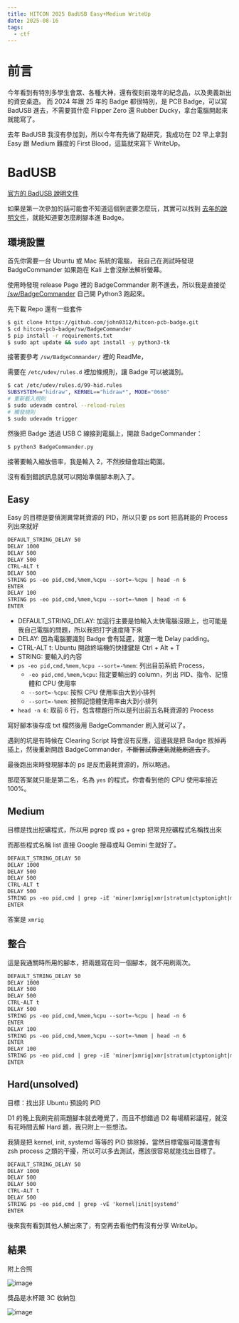 ```yaml
---
title: HITCON 2025 BadUSB Easy+Medium WriteUp
date: 2025-08-16
tags:
  - ctf
---
```


# 前言

今年看到有特別多學生會眾、各種大神，還有復刻前幾年的紀念品，以及奧義新出的資安桌遊。
而 2024 年跟 25 年的 Badge 都很特別，是 PCB Badge，可以寫 BadUSB 進去，不需要買什麼 Flipper Zero 還 Rubber Ducky，拿台電腦開起來就能寫了。

去年 BadUSB 我沒有參加到，所以今年有先做了點研究，我成功在 D2 早上拿到 Easy 跟 Medium 難度的 First Blood，這篇就來寫下 WriteUp。

# BadUSB

[官方的 BadUSB 說明文件](https://pcb.hitcon.org/2025/BadUSB)

如果是第一次參加的話可能會不知道這個到底要怎麼玩，其實可以找到 [去年的說明文件](https://pcb.hitcon.org/2024/BadUSB.html)，就能知道要怎麼刷腳本進 Badge。

## 環境設置

首先你需要一台 Ubuntu 或 Mac 系統的電腦，
我自己在測試時發現 BadgeCommander 如果跑在 Kali 上會沒辦法解析螢幕。

使用時發現 release Page 裡的 BadgeCommander 刷不進去，所以我是直接從 [/sw/BadgeCommander](https://github.com/john0312/hitcon-pcb-badge/tree/main/sw/BadgeCommander) 自己開 Python3 跑起來。

先下載 Repo 還有一些套件

```bash
$ git clone https://github.com/john0312/hitcon-pcb-badge.git
$ cd hitcon-pcb-badge/sw/BadgeCommander
$ pip install -r requirements.txt
$ sudo apt update && sudo apt install -y python3-tk
```

接著要參考 `/sw/BadgeCommander/` 裡的 ReadMe，

需要在 `/etc/udev/rules.d` 裡加條規則，讓 Badge 可以被識別。

```bash
$ cat /etc/udev/rules.d/99-hid.rules
SUBSYSTEM=="hidraw", KERNEL=="hidraw*", MODE="0666"
# 重新載入規則
$ sudo udevadm control --reload-rules
# 觸發規則
$ sudo udevadm trigger
```

然後把 Badge 透過 USB C 線接到電腦上，開啟 BadgeCommander：

```bash
$ python3 BadgeCommander.py
```

接著要輸入縮放倍率，我是輸入 2，不然按鈕會超出範圍。

沒有看到錯誤訊息就可以開始準備腳本刷入了。

## Easy

Easy 的目標是要偵測異常耗資源的 PID，所以只要 ps sort 把高耗能的 Process 列出來就好

```txt
DEFAULT_STRING_DELAY 50
DELAY 1000
DELAY 500
DELAY 500
CTRL-ALT t
DELAY 500
STRING ps -eo pid,cmd,%mem,%cpu --sort=-%cpu | head -n 6
ENTER
DELAY 100
STRING ps -eo pid,cmd,%mem,%cpu --sort=-%mem | head -n 6
ENTER
```

- DEFAULT_STRING_DELAY: 加這行主要是怕輸入太快電腦沒跟上，也可能是我自己電腦的問題，所以我把打字速度降下來
- DELAY: 因為電腦要識別 Badge 會有延遲，就塞一堆 Delay padding。
- CTRL-ALT t: Ubuntu 開啟終端機的快捷鍵是 Ctrl + Alt + T
- STRING: 要輸入的內容
- `ps -eo pid,cmd,%mem,%cpu --sort=-%mem`: 列出目前系統 Process，
  - `-eo pid,cmd,%mem,%cpu`: 指定要輸出的 column，列出 PID、指令、記憶體和 CPU 使用率
  - `--sort=-%cpu`: 按照 CPU 使用率由大到小排列
  - `--sort=-%mem`: 按照記憶體使用率由大到小排列
- `head -n 6`: 取前 6 行，包含標題行所以是列出前五名耗資源的 Process

寫好腳本後存成 txt 檔然後用 BadgeCommander 刷入就可以了。

遇到的坑是有時候在 Clearing Script 時會沒有反應，這邊我是把 Badge 拔掉再插上，然後重新開啟 BadgeCommander，~~不斷嘗試靠運氣就能刷進去了~~。

最後跑出來時發現腳本的 ps 是反而最耗資源的，所以略過。

那麼答案就只能是第二名，名為 `yes` 的程式，你會看到他的 CPU 使用率接近 100%。

## Medium

目標是找出挖礦程式，所以用 pgrep 或 ps + grep 把常見挖礦程式名稱找出來

而那些程式名稱 list 直接 Google 搜尋或叫 Gemini 生就好了。

```txt
DEFAULT_STRING_DELAY 50
DELAY 1000
DELAY 500
DELAY 500
CTRL-ALT t
DELAY 500
STRING ps -eo pid,cmd | grep -iE 'miner|xmrig|xmr|stratum|ctyptonight|monero|c3pool|brute' | grep -v grep
ENTER
```

答案是 `xmrig`

## 整合

這是我通關時所用的腳本，把兩題寫在同一個腳本，就不用刷兩次。

```txt
DEFAULT_STRING_DELAY 50
DELAY 1000
DELAY 500
DELAY 500
CTRL-ALT t
DELAY 500
STRING ps -eo pid,cmd,%mem,%cpu --sort=-%cpu | head -n 6
ENTER
DELAY 100
STRING ps -eo pid,cmd,%mem,%cpu --sort=-%mem | head -n 6
ENTER
DELAY 100
STRING ps -eo pid,cmd | grep -iE 'miner|xmrig|xmr|stratum|ctyptonight|monero|c3pool|brute' | grep -v grep
ENTER
```

## Hard(unsolved)

目標：找出非 Ubuntu 預設的 PID

D1 的晚上我刷完前兩題腳本就去睡覺了，而且不想錯過 D2 每場精彩議程，就沒有花時間去解 Hard 題，我只附上一些想法。

我猜是把 kernel, init, systemd 等等的 PID 排除掉，當然目標電腦可能還會有 zsh process 之類的干擾，所以可以多去測試，應該很容易就能找出目標了。

```txt
DEFAULT_STRING_DELAY 50
DELAY 1000
DELAY 500
DELAY 500
CTRL-ALT t
DELAY 500
STRING ps -eo pid,cmd | grep -vE 'kernel|init|systemd'
ENTER
```

後來我有看到其他人解出來了，有空再去看他們有沒有分享 WriteUp。

## 結果

附上合照

![image](/images/hitcon2025/badusb.jpg)

獎品是水杯跟 3C 收納包

![image](/images/hitcon2025/badusb2.jpg)
